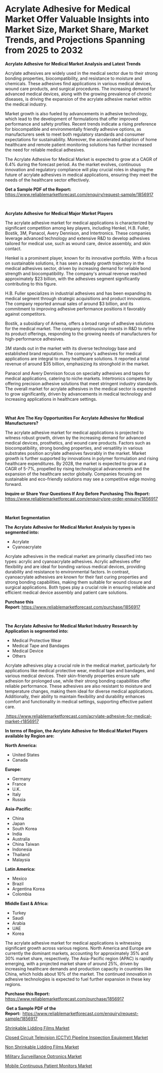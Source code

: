 <p><h1>Acrylate Adhesive for Medical Market Offer Valuable Insights into Market Size, Market Share, Market Trends, and Projections Spanning from 2025 to 2032</h1></p><p><strong>Acrylate Adhesive for Medical Market Analysis and Latest Trends</strong></p>
<p><p>Acrylate adhesives are widely used in the medical sector due to their strong bonding properties, biocompatibility, and resistance to moisture and chemicals. These adhesives find applications in various medical devices, wound care products, and surgical procedures. The increasing demand for advanced medical devices, along with the growing prevalence of chronic diseases, is driving the expansion of the acrylate adhesive market within the medical industry.</p><p>Market growth is also fueled by advancements in adhesive technology, which lead to the development of formulations that offer improved performance and safety profiles. Recent trends indicate a rising preference for biocompatible and environmentally friendly adhesive options, as manufacturers seek to meet both regulatory standards and consumer expectations for sustainability. Moreover, the accelerated adoption of home healthcare and remote patient monitoring solutions has further increased the need for reliable medical adhesives.</p><p>The Acrylate Adhesive for Medical Market is expected to grow at a CAGR of 6.4% during the forecast period. As the market evolves, continuous innovation and regulatory compliance will play crucial roles in shaping the future of acrylate adhesives in medical applications, ensuring they meet the needs of the healthcare sector effectively.</p></p>
<p><strong>Get a Sample PDF of the Report:&nbsp;</strong> <a href="https://www.reliablemarketforecast.com/enquiry/request-sample/1856917?utm_campaign=1903&utm_medium=2&utm_source=Github&utm_content=ia&utm_term=08012025&utm_id=acrylate-adhesive-for-medical">https://www.reliablemarketforecast.com/enquiry/request-sample/1856917</a></p>
<p>&nbsp;</p>
<p><strong>Acrylate Adhesive for Medical Major Market Players</strong></p>
<p><p>The acrylate adhesive market for medical applications is characterized by significant competition among key players, including Henkel, H.B. Fuller, Bostik, 3M, Panacol, Avery Dennison, and Intertronics. These companies leverage advanced technology and extensive R&D to develop adhesives tailored for medical use, such as wound care, device assembly, and skin contact.</p><p>Henkel is a prominent player, known for its innovative portfolio. With a focus on sustainable solutions, it has seen a steady growth trajectory in the medical adhesives sector, driven by increasing demand for reliable bond strength and biocompatibility. The company's annual revenue reached approximately $23 billion, with the adhesives segment significantly contributing to this figure.</p><p>H.B. Fuller specializes in industrial adhesives and has been expanding its medical segment through strategic acquisitions and product innovations. The company reported annual sales of around $3 billion, and its commitment to improving adhesive performance positions it favorably against competitors.</p><p>Bostik, a subsidiary of Arkema, offers a broad range of adhesive solutions for the medical market. The company continuously invests in R&D to refine its product offerings, responding to the growing needs of manufacturers for high-performance adhesives.</p><p>3M stands out in the market with its diverse technology base and established brand reputation. The company's adhesives for medical applications are integral to many healthcare solutions. It reported a total revenue of around $35 billion, emphasizing its stronghold in the market.</p><p>Panacol and Avery Dennison focus on specialty adhesives and tapes for medical applications, catering to niche markets. Intertronics competes by offering precision adhesive solutions that meet stringent industry standards. The overall market for acrylate adhesives in the medical sector is expected to grow significantly, driven by advancements in medical technology and increasing applications in healthcare settings.</p></p>
<p>&nbsp;</p>
<p><strong>What Are The Key Opportunities For Acrylate Adhesive for Medical Manufacturers?</strong></p>
<p><p>The acrylate adhesive market for medical applications is projected to witness robust growth, driven by the increasing demand for advanced medical devices, prosthetics, and wound care products. Factors such as biocompatibility, strong bonding properties, and versatility in various substrates position acrylate adhesives favorably in the market. Market growth is further supported by innovations in polymer formulation and rising healthcare expenditures. By 2028, the market is expected to grow at a CAGR of 5-7%, propelled by rising technological advancements and the expansion of the healthcare sector globally. Companies focusing on sustainable and eco-friendly solutions may see a competitive edge moving forward.</p></p>
<p><strong>Inquire or Share Your Questions If Any Before Purchasing This Report:</strong> <a href="https://www.reliablemarketforecast.com/enquiry/pre-order-enquiry/1856917?utm_campaign=1903&utm_medium=2&utm_source=Github&utm_content=ia&utm_term=08012025&utm_id=acrylate-adhesive-for-medical">https://www.reliablemarketforecast.com/enquiry/pre-order-enquiry/1856917</a></p>
<p>&nbsp;</p>
<p><strong>Market Segmentation</strong></p>
<p><strong>The Acrylate Adhesive for Medical Market Analysis by types is segmented into:</strong></p>
<p><ul><li>Acrylate</li><li>Cyanoacrylate</li></ul></p>
<p><p>Acrylate adhesives in the medical market are primarily classified into two types: acrylic and cyanoacrylate adhesives. Acrylic adhesives offer flexibility and are ideal for bonding various medical devices, providing durability and resistance to environmental factors. In contrast, cyanoacrylate adhesives are known for their fast curing properties and strong bonding capabilities, making them suitable for wound closure and surgical applications. Both types play a crucial role in ensuring reliable and efficient medical device assembly and patient care solutions.</p></p>
<p><strong>Purchase this Report:&nbsp;</strong><a href="https://www.reliablemarketforecast.com/purchase/1856917?utm_campaign=1903&utm_medium=2&utm_source=Github&utm_content=ia&utm_term=08012025&utm_id=acrylate-adhesive-for-medical">https://www.reliablemarketforecast.com/purchase/1856917</a></p>
<p>&nbsp;</p>
<p><strong>The Acrylate Adhesive for Medical Market Industry Research by Application is segmented into:</strong></p>
<p><ul><li>Medical Protective Wear</li><li>Medical Tape and Bandages</li><li>Medical Device</li><li>Others</li></ul></p>
<p><p>Acrylate adhesives play a crucial role in the medical market, particularly for applications like medical protective wear, medical tape and bandages, and various medical devices. Their skin-friendly properties ensure safe adhesion for prolonged use, while their strong bonding capabilities offer reliable performance. These adhesives are also resistant to moisture and temperature changes, making them ideal for diverse medical applications. Additionally, their ability to maintain flexibility and durability enhances comfort and functionality in medical settings, supporting effective patient care.</p></p>
<p><a href="https://www.reliablemarketforecast.com/acrylate-adhesive-for-medical-market-r1856917?utm_campaign=1903&utm_medium=2&utm_source=Github&utm_content=ia&utm_term=08012025&utm_id=acrylate-adhesive-for-medical">&nbsp;https://www.reliablemarketforecast.com/acrylate-adhesive-for-medical-market-r1856917</a></p>
<p><strong>In terms of Region, the Acrylate Adhesive for Medical Market Players available by Region are:</strong></p>
<p>
    <p> <strong> North America: </strong>
        <ul>
            <li>United States</li>
            <li>Canada</li>
        </ul>
        </p> 
    <p> <strong> Europe: </strong>
        <ul>
            <li>Germany</li>
            <li>France</li>
            <li>U.K.</li>
            <li>Italy</li>
            <li>Russia</li>
        </ul>
        </p> 
    <p> <strong> Asia-Pacific: </strong>
        <ul>
            <li>China</li>
            <li>Japan</li>
            <li>South Korea</li>
            <li>India</li>
            <li>Australia</li>
            <li>China Taiwan</li>
            <li>Indonesia</li>
            <li>Thailand</li>
            <li>Malaysia</li>
        </ul>
        </p> 
    <p> <strong> Latin America: </strong>
        <ul>
            <li>Mexico</li>
            <li>Brazil</li>
            <li>Argentina Korea</li>
            <li>Colombia</li>
        </ul>
        </p> 
    <p> <strong> Middle East & Africa: </strong>
        <ul>
            <li>Turkey</li>
            <li>Saudi</li>
            <li>Arabia</li>
            <li>UAE</li>
            <li>Korea</li>
        </ul>
    </p>
    </p>
<p><p>The acrylate adhesive market for medical applications is witnessing significant growth across various regions. North America and Europe are currently the dominant markets, accounting for approximately 35% and 30% market share, respectively. The Asia-Pacific region (APAC) is rapidly emerging, with a projected market share of around 25%, driven by increasing healthcare demands and production capacity in countries like China, which holds about 10% of the market. The continued innovation in adhesive technologies is expected to fuel further expansion in these key regions.</p></p>
<p><strong>Purchase this Report: </strong><a href="https://www.reliablemarketforecast.com/purchase/1856917?utm_campaign=1903&utm_medium=2&utm_source=Github&utm_content=ia&utm_term=08012025&utm_id=acrylate-adhesive-for-medical">https://www.reliablemarketforecast.com/purchase/1856917</a></p>
<p>&nbsp;<strong>Get a Sample PDF of the Report:&nbsp;&nbsp;</strong><a href="https://www.reliablemarketforecast.com/enquiry/request-sample/1856917?utm_campaign=1903&utm_medium=2&utm_source=Github&utm_content=ia&utm_term=08012025&utm_id=acrylate-adhesive-for-medical">https://www.reliablemarketforecast.com/enquiry/request-sample/1856917</a></p>
<p><strong></strong></p>
<p><p><a href="https://www.linkedin.com/pulse/examining-future-shrinkable-lidding-films-market-trend-analysis-gnorf?utm_campaign=1903&utm_medium=2&utm_source=Github&utm_content=ia&utm_term=08012025&utm_id=acrylate-adhesive-for-medical">Shrinkable Lidding Films Market</a></p><p><a href="https://www.linkedin.com/pulse/examining-future-closed-circuit-television-cctv-pipeline-inspection-5zyyf?utm_campaign=1903&utm_medium=2&utm_source=Github&utm_content=ia&utm_term=08012025&utm_id=acrylate-adhesive-for-medical">Closed Circuit Television (CCTV) Pipeline Inspection Equipment Market</a></p><p><a href="https://www.linkedin.com/pulse/non-shrinkable-lidding-films-market-share-analysis-growth-6rijf?utm_campaign=1903&utm_medium=2&utm_source=Github&utm_content=ia&utm_term=08012025&utm_id=acrylate-adhesive-for-medical">Non Shrinkable Lidding Films Market</a></p><p><a href="https://github.com/ashepherd82/Market-Research-Report-List-6/blob/main/military-surveillance-optronics-market.md?utm_campaign=1903&utm_medium=2&utm_source=Github&utm_content=ia&utm_term=08012025&utm_id=acrylate-adhesive-for-medical">Military Surveillance Optronics Market</a></p><p><a href="https://www.linkedin.com/pulse/key-drivers-mobile-continuous-patient-monitors-market-trends-vduxf?utm_campaign=1903&utm_medium=2&utm_source=Github&utm_content=ia&utm_term=08012025&utm_id=acrylate-adhesive-for-medical">Mobile Continuous Patient Monitors Market</a></p></p>